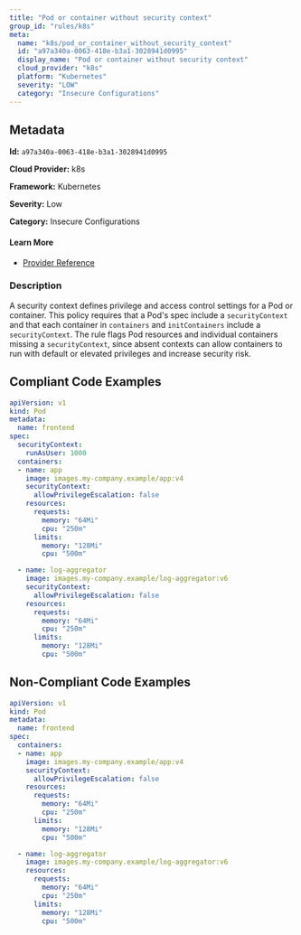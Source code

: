 ```yaml
---
title: "Pod or container without security context"
group_id: "rules/k8s"
meta:
  name: "k8s/pod_or_container_without_security_context"
  id: "a97a340a-0063-418e-b3a1-3028941d0995"
  display_name: "Pod or container without security context"
  cloud_provider: "k8s"
  platform: "Kubernetes"
  severity: "LOW"
  category: "Insecure Configurations"
---
```

## Metadata

**Id:** `a97a340a-0063-418e-b3a1-3028941d0995`

**Cloud Provider:** k8s

**Framework:** Kubernetes

**Severity:** Low

**Category:** Insecure Configurations

#### Learn More

 - [Provider Reference](https://kubernetes.io/docs/tasks/configure-pod-container/security-context/)

### Description

 A security context defines privilege and access control settings for a Pod or container. This policy requires that a Pod's spec include a `securityContext` and that each container in `containers` and `initContainers` include a `securityContext`. The rule flags Pod resources and individual containers missing a `securityContext`, since absent contexts can allow containers to run with default or elevated privileges and increase security risk.


## Compliant Code Examples
```yaml
apiVersion: v1
kind: Pod
metadata:
  name: frontend
spec:
  securityContext:
    runAsUser: 1000
  containers:
  - name: app
    image: images.my-company.example/app:v4
    securityContext:
      allowPrivilegeEscalation: false
    resources:
      requests:
        memory: "64Mi"
        cpu: "250m"
      limits:
        memory: "128Mi"
        cpu: "500m"

  - name: log-aggregator
    image: images.my-company.example/log-aggregator:v6
    securityContext:
      allowPrivilegeEscalation: false
    resources:
      requests:
        memory: "64Mi"
        cpu: "250m"
      limits:
        memory: "128Mi"
        cpu: "500m"


```
## Non-Compliant Code Examples
```yaml
apiVersion: v1
kind: Pod
metadata:
  name: frontend
spec:
  containers:
  - name: app
    image: images.my-company.example/app:v4
    securityContext:
      allowPrivilegeEscalation: false
    resources:
      requests:
        memory: "64Mi"
        cpu: "250m"
      limits:
        memory: "128Mi"
        cpu: "500m"

  - name: log-aggregator
    image: images.my-company.example/log-aggregator:v6
    resources:
      requests:
        memory: "64Mi"
        cpu: "250m"
      limits:
        memory: "128Mi"
        cpu: "500m"
```